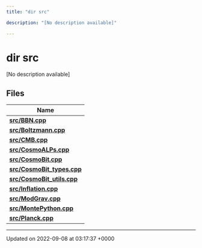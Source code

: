 ```yaml
---
title: "dir src"

description: "[No description available]"

---
```


# dir src

[No description available]

## Files

| Name           |
| -------------- |
| **[src/BBN.cpp](/documentation/code/files/bbn_8cpp/#file-src-bbn-cpp)**  |
| **[src/Boltzmann.cpp](/documentation/code/files/boltzmann_8cpp/#file-src-boltzmann-cpp)**  |
| **[src/CMB.cpp](/documentation/code/files/cmb_8cpp/#file-src-cmb-cpp)**  |
| **[src/CosmoALPs.cpp](/documentation/code/files/cosmoalps_8cpp/#file-src-cosmoalps-cpp)**  |
| **[src/CosmoBit.cpp](/documentation/code/files/cosmobit_8cpp/#file-src-cosmobit-cpp)**  |
| **[src/CosmoBit_types.cpp](/documentation/code/files/cosmobit__types_8cpp/#file-src-cosmobit-types-cpp)**  |
| **[src/CosmoBit_utils.cpp](/documentation/code/files/cosmobit__utils_8cpp/#file-src-cosmobit-utils-cpp)**  |
| **[src/Inflation.cpp](/documentation/code/files/inflation_8cpp/#file-src-inflation-cpp)**  |
| **[src/ModGrav.cpp](/documentation/code/files/modgrav_8cpp/#file-src-modgrav-cpp)**  |
| **[src/MontePython.cpp](/documentation/code/files/montepython_8cpp/#file-src-montepython-cpp)**  |
| **[src/Planck.cpp](/documentation/code/files/planck_8cpp/#file-src-planck-cpp)**  |






-------------------------------

Updated on 2022-09-08 at 03:17:37 +0000
